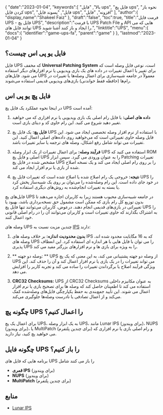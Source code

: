 {
   "date":"2023-01-04",
   "keywords":[
"بالا",
"فایل ups",
"فایل پچ ups",
"نحوه باز کردن فایل ups",
"فایل",
"پسوند فایل ups",
"افزونه",
"فایل"
],
   "author":{
      "display_name":"Shakeel Faiz"
},
   "draft":"false",
   "toc":true,
   "title":"فرمت فایل UPS - فایل پچ UPS",
   "description":"با فرمت UPS Patch File و API هایی که می توانند فایل های UPS را ایجاد و باز کنند آشنا شوید.",
   "linktitle":"UPS",
   "menu":{
      "docs":{
         "identifier":"game-ups-fa",
         "parent":"game"
}
},
   "lastmod":"2023-01-04"
}

## فایل یو پی اس چیست؟

فایل UPS که مخفف **Universal Patching System** است، نوعی فایل وصله است که برای تغییر یا اعمال تغییرات در داده های یک بازی ویدیویی یا نرم افزارهای دیگر استفاده می شود. فایل‌های UPS معمولاً در جامعه شبیه‌سازی برای اعمال وصله‌ها یا تغییرات در رام‌ها (حافظه فقط خواندنی) بازی‌های ویدیویی قدیمی استفاده می‌شوند.

## فایل پچ یو پی اس

در اینجا نحوه عملکرد یک فایل پچ UPS آمده است:

1.  **داده های اصلی:** با فایل رام اصلی یک بازی ویدیویی یا نرم افزاری که می خواهید تغییر دهید شروع می کنید. این رام حاوی کد و دیتای بازی است.
    
2.  **فایل پچ:** یک فایل پچ UPS با استفاده از نرم افزار وصله تخصصی ایجاد می شود. این فایل وصله حاوی تغییراتی است که می‌خواهید روی داده‌های اصلی اعمال کنید. این تغییرات می تواند شامل رفع اشکال، وصله های ترجمه یا سایر تغییرات باشد.
    
3.  **فرآیند وصله:** برای اعمال تغییرات از یک ابزار وصله UPS استفاده می کنید که ROM اصلی و فایل پچ UPS را به عنوان ورودی می گیرد. سپس ابزار Patching تغییرات مشخص شده در فایل پچ UPS را بر روی رام اصلی ایجاد می کند و یک نسخه اصلاح شده از بازی یا نرم افزار ایجاد می کند.
    
4.  **نتیجه:** خروجی یک رام اصلاح شده یا اصلاح شده است که تغییرات فایل پچ UPS را در خود جای داده است. این رام وصله‌شده را می‌توان بر روی یک شبیه‌ساز پخش کرد یا بسته به تغییرات انجام‌شده به روش‌های دیگری استفاده کرد.
    

فایل‌های پچ UPS در جامعه شبیه‌سازی محبوب هستند زیرا به کاربران اجازه می‌دهند تا بدون توزیع کل رام بازی که ممکن است مشمول حق نسخه‌برداری باشد، بهبود یا تغییراتی در بازی‌های قدیمی انجام دهند. درعوض، کاربران می‌توانند تنها فایل پچ UPS را به اشتراک بگذارند که حاوی تغییرات است و کاربران می‌توانند آن را در رام اصلی قانونی خود اعمال کنند.

وصله های UPS چندین مزیت نسبت به [IPS](/game/ips/) دارند:

1.  **بدون محدودیت اندازه:** بر خلاف وصله های IPS که به 16 مگابایت محدود شده اند، وصله های UPS را می توان با فایل هایی با هر اندازه ای استفاده کرد. این انعطاف پذیری UPS را به ویژه برای بازی ها و نرم افزارهای بزرگتر مفید می کند.
    
2.  ** وصله دو جهته: ** UPS از وصله دو جهته پشتیبانی می کند، به این معنی که یک پچ UPS می تواند تغییرات را در یک بازی یا نرم افزار اعمال کند و آن را حذف کند. این ویژگی فرآیند اصلاح یا برگرداندن تغییرات را ساده می کند و تجربه کاربر را افزایش می دهد.
    
3.  **CRC32 Checksums:** UPS از CRC32 Checksums به عنوان مکانیزم داخلی استفاده می کند تا اطمینان حاصل کند که وصله ها برای تصحیح بازی یا نرم افزار اعمال می شوند. این تأیید جمع‌بندی به حفظ یکپارچگی فایل‌های وصله‌شده کمک می‌کند و از اعمال تصادفی یا نادرست وصله‌ها جلوگیری می‌کند.

## چگونه پچ UPS را اعمال کنیم؟

برای اعمال یک پچ UPS، به یک ابزار وصله UPS، مانند Lunar IPS (برای ویندوز)، NUPS (برای ویندوز)، یا MultiPatch (برای چندین پلتفرم) و رام اصلی بازی یا نرم افزاری که می خواهید پچ کنید، نیاز دارید.

## چگونه فایل UPS را باز کنیم؟

برنامه هایی که فایل های UPS را باز می کنند شامل

- **قمری IPS** (برای ویندوز)
- **NUPS** (برای ویندوز)
- **MultiPatch** (برای چندین پلتفرم)

## منابع
* [Lunar IPS](https://www.romhacking.net/utilities/240/)


